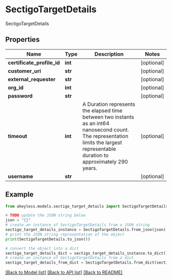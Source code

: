 # SectigoTargetDetails

SectigoTargetDetails

## Properties

Name | Type | Description | Notes
------------ | ------------- | ------------- | -------------
**certificate_profile_id** | **int** |  | [optional] 
**customer_uri** | **str** |  | [optional] 
**external_requester** | **str** |  | [optional] 
**org_id** | **int** |  | [optional] 
**password** | **str** |  | [optional] 
**timeout** | **int** | A Duration represents the elapsed time between two instants as an int64 nanosecond count. The representation limits the largest representable duration to approximately 290 years. | [optional] 
**username** | **str** |  | [optional] 

## Example

```python
from akeyless.models.sectigo_target_details import SectigoTargetDetails

# TODO update the JSON string below
json = "{}"
# create an instance of SectigoTargetDetails from a JSON string
sectigo_target_details_instance = SectigoTargetDetails.from_json(json)
# print the JSON string representation of the object
print(SectigoTargetDetails.to_json())

# convert the object into a dict
sectigo_target_details_dict = sectigo_target_details_instance.to_dict()
# create an instance of SectigoTargetDetails from a dict
sectigo_target_details_from_dict = SectigoTargetDetails.from_dict(sectigo_target_details_dict)
```
[[Back to Model list]](../README.md#documentation-for-models) [[Back to API list]](../README.md#documentation-for-api-endpoints) [[Back to README]](../README.md)


